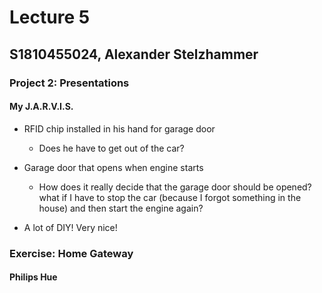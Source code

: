 # Lecture 5
## S1810455024, Alexander Stelzhammer

### Project 2: Presentations
#### My J.A.R.V.I.S.
- RFID chip installed in his hand for garage door 
  - Does he have to get out of the car?

- Garage door that opens when engine starts
  - How does it really decide that the garage door should be opened? what if I have to stop the car (because I forgot something in the house) and then start the engine again?

- A lot of DIY! Very nice!


### Exercise: Home Gateway
#### Philips Hue
